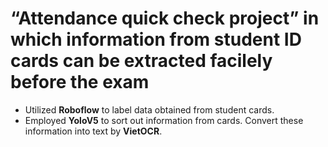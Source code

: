 # “Attendance quick check project” in which information from student ID cards can be extracted facilely before the exam

- Utilized **Roboflow** to label data obtained from student cards.
-	Employed **YoloV5** to sort out information from cards. Convert these information into text by **VietOCR**.
